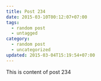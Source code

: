```yaml
---
title: Post 234
date: 2015-03-10T00:12:07+07:00
tags:
  - random post
  - untagged
category:
  - random post
  - uncategorized
updated: 2015-03-04T15:19:54+07:00
---
```

This is content of post 234
